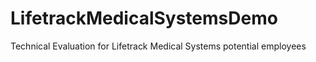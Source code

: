 # LifetrackMedicalSystemsDemo
Technical Evaluation for Lifetrack Medical Systems potential employees

